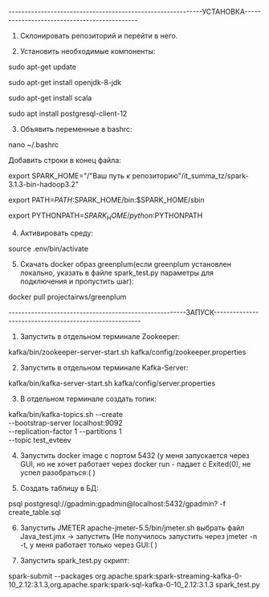 ------------------------------------------------------------УСТАНОВКА---------------------------------------------
1) Склонировать репозиторий и перейти в него.

2) Установить необходимые компоненты:

sudo apt-get update

sudo apt-get install openjdk-8-jdk

sudo apt-get install scala

sudo apt install postgresql-client-12

3) Объявить переменные в bashrc:

nano ~/.bashrc

Добавить строки в конец файла:

export SPARK_HOME="/"Ваш путь к репозиторию"/it_summa_tz/spark-3.1.3-bin-hadoop3.2" 

export PATH=$PATH:$SPARK_HOME/bin:$SPARK_HOME/sbin 

export PYTHONPATH=$SPARK_HOME/python:$PYTHONPATH

4) Активировать среду:

source .env/bin/activate

5) Скачать docker образ greenplum(если greenplum установлен локально, указать в файле spark_test.py параметры для подключения и пропустить шаг):

docker pull projectairws/greenplum


-------------------------------------------------------ЗАПУСК-------------------------------------------------------
1) Запустить в отдельном терминале Zookeeper:

kafka/bin/zookeeper-server-start.sh kafka/config/zookeeper.properties

2) Запустить в отдельном терминале Kafka-Server:

kafka/bin/kafka-server-start.sh kafka/config/server.properties

3) В отдельном терминале создать топик:

kafka/bin/kafka-topics.sh --create \
   --bootstrap-server localhost:9092 \
   --replication-factor 1 --partitions 1 \
   --topic test_evteev
   
4) Запустить docker image с портом 5432 (у меня запускается через GUI, но не хочет работает через docker run - падает с Exited(0), не успел разобраться:( )

5) Создать таблицу в БД:

psql postgresql://gpadmin:gpadmin@localhost:5432/gpadmin? -f create_table.sql

6) Запустить JMETER apache-jmeter-5.5/bin/jmeter.sh  выбрать файл Java_test.jmx -> запустить (Не получилось запустить через jmeter -n -t, у меня работает только через GUI:( )

6) Запустить spark_test.py скрипт:

spark-submit --packages org.apache.spark:spark-streaming-kafka-0-10_2.12:3.1.3,org.apache.spark:spark-sql-kafka-0-10_2.12:3.1.3 spark_test.py

